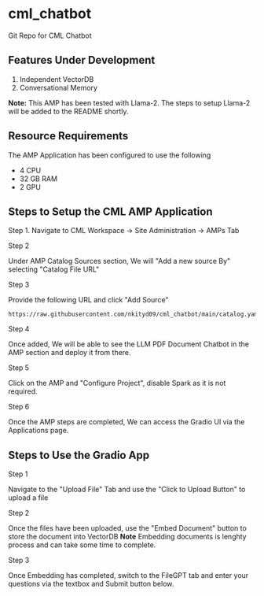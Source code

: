 # cml_chatbot
Git Repo for CML Chatbot

## Features Under Development

1. Independent VectorDB
2. Conversational Memory

**Note:** This AMP has been tested with Llama-2. The steps to setup Llama-2 will be added to the README shortly.

## Resource Requirements

The AMP Application has been configured to use the following 
- 4 CPU
- 32 GB RAM
- 2 GPU

## Steps to Setup the CML AMP Application

Step 1.
Navigate to CML Workspace -> Site Administration -> AMPs Tab

Step 2

Under AMP Catalog Sources section, We will "Add a new source By" selecting "Catalog File URL" 

Step 3

Provide the following URL and click "Add Source"

```
https://raw.githubusercontent.com/nkityd09/cml_chatbot/main/catalog.yaml
```

Step 4

Once added, We will be able to see the LLM PDF Document Chatbot in the AMP section and deploy it from there.

Step 5 

Click on the AMP and "Configure Project", disable Spark as it is not required.

Step 6

Once the AMP steps are completed, We can access the Gradio UI via the Applications page.


## Steps to Use the Gradio App

Step 1

Navigate to the "Upload File" Tab and use the "Click to Upload Button" to upload a file

Step 2

Once the files have been uploaded, use the "Embed Document" button to store the document into VectorDB
**Note** Embedding documents is lenghty process and can take some time to complete.

Step 3

Once Embedding has completed, switch to the FileGPT tab and enter your questions via the textbox and Submit button below.
